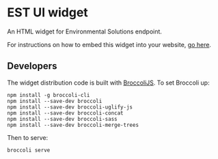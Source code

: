 # EST UI widget

An HTML widget for Environmental Solutions endpoint.

For instructions on how to embed this widget into your website, [go here](http://govwizely.github.io/est-ui-widget/).

## Developers

The widget distribution code is built with [BroccoliJS](https://github.com/broccolijs/broccoli). To set Broccoli up:

    npm install -g broccoli-cli
    npm install --save-dev broccoli
    npm install --save-dev broccoli-uglify-js
    npm install --save-dev broccoli-concat
    npm install --save-dev broccoli-sass
    npm install --save-dev broccoli-merge-trees

Then to serve:

    broccoli serve
